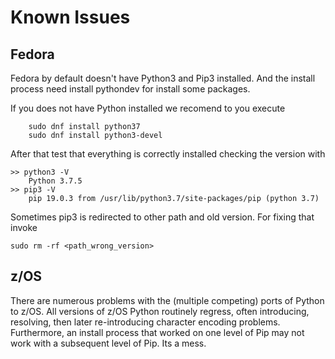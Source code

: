 # Known Issues

## Fedora

Fedora by default doesn't have Python3 and Pip3 installed. And the install process need install pythondev for install some packages.

If you does not have Python installed we recomend to you execute

```commandline
    sudo dnf install python37
    sudo dnf install python3-devel
```

After that test that everything is correctly installed checking the version with

```commandline
>> python3 -V 
    Python 3.7.5
>> pip3 -V
    pip 19.0.3 from /usr/lib/python3.7/site-packages/pip (python 3.7)
```

Sometimes pip3 is redirected to other path and old version. For fixing that invoke

```commandline
sudo rm -rf <path_wrong_version>
```

## z/OS

There are numerous problems with the (multiple competing) ports of Python to
z/OS.  All versions of z/OS Python routinely regress, often introducing,
resolving, then later re-introducing character encoding problems.  Furthermore,
an install process that worked on one level of Pip may not work with a
subsequent level of Pip.  Its a mess.